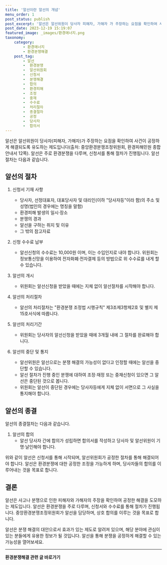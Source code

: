 ```yaml
---
title: '알선이란 알선의 개념'
menu_order: 1
post_status: publish
post_excerpt: '알선은 알선위원이 당사자 피해자, 가해자 가 주장하는 요점을 확인하여 사건이 공정하게 해결되도록 유도하는 제도입니다 출처  중앙환경분쟁조정위원회, 환경피해민원 종합안내서 12쪽 . 알선은 주로 환경분쟁을 다루며, 신청서를 통해 절차가 진행됩니다. 알선 절차는 다음과 같습니다.'
post_date: 2023-12-19 15:19:07
featured_image: _images/환경에너지.png
taxonomy:
    category:
        - 환경에너지
        - 환경분쟁해결
    post_tag:
        - 알선
        -  환경분쟁
        -  알선위원회
        -  신청서
        -  분쟁해결
        -  합의
        -  환경피해
        -  조정
        -  중재
        -  수수료
        -  처리절차
        -  종결절차
        -  공정
        -  당사자
        -  합의서
---
```


알선은 알선위원이 당사자(피해자, 가해자)가 주장하는 요점을 확인하여 사건이 공정하게 해결되도록 유도하는 제도입니다(출처: 중앙환경분쟁조정위원회, 환경피해민원 종합안내서 12쪽). 알선은 주로 환경분쟁을 다루며, 신청서를 통해 절차가 진행됩니다. 알선 절차는 다음과 같습니다.

## 알선의 절차
1. 신청서 기재 사항
   - 당사자, 선정대표자, 대표당사자 및 대리인(이하 "당사자등"이라 함)의 주소 및 성명(법인의 경우에는 명칭을 말함)
   - 환경피해 발생의 일시·장소
   - 분쟁의 경과
   - 알선을 구하는 취지 및 이유
   - 그 밖의 참고자료

2. 신청 수수료 납부
   - 알선신청의 수수료는 10,000원 이며, 이는 수입인지로 내야 합니다. 위원회는 정보통신망을 이용하여 전자화폐·전자결제 등의 방법으로 위 수수료를 내게 할 수 있습니다.

3. 알선의 개시
   - 위원회는 알선신청을 받았을 때에는 지체 없이 알선절차를 시작해야 합니다.

4. 알선의 처리절차
   - 알선의 처리절차는 "환경분쟁 조정법 시행규칙" 제3조제3항제2호 및 별지 제15호서식에 따릅니다.

5. 알선의 처리기간
   - 위원회는 당사자의 알선신청을 받았을 때에 3개월 내에 그 절차를 완료해야 합니다.

6. 알선의 중단 및 통지
   - 알선위원은 알선으로는 분쟁 해결의 가능성이 없다고 인정할 때에는 알선을 중단할 수 있습니다.
   - 알선 절차가 진행 중인 분쟁에 대하여 조정·재정 또는 중재신청이 있으면 그 알선은 중단된 것으로 봅니다.
   - 위원회는 알선이 중단된 경우에는 당사자등에게 지체 없이 서면으로 그 사실을 통지해야 합니다.

## 알선의 종결
알선의 종결절차는 다음과 같습니다.
1. 알선의 합의
   - 알선 당사자 간에 합의가 성립하면 합의서를 작성하고 당사자 및 알선위원이 기명·날인해야 합니다.

위와 같이 알선은 신청서를 통해 시작되며, 알선위원회가 공정한 절차를 통해 해결되어야 합니다. 알선은 환경분쟁에 대한 공정한 조정을 가능하게 하며, 당사자들의 합의를 이루어내는 것을 목표로 합니다.

## 결론
알선은 사고나 분쟁으로 인한 피해자와 가해자의 주장을 확인하여 공정한 해결을 도모하는 제도입니다. 알선은 환경분쟁을 주로 다루며, 신청서와 수수료를 통해 절차가 진행됩니다. 중앙환경분쟁조정위원회가 알선을 담당하며, 상호 합의를 이루는 것을 목표로 합니다.

알선은 분쟁 해결의 대안으로서 효과가 있는 제도로 알려져 있으며, 해당 분야에 관심이 있는 분들에게 유용한 정보가 될 것입니다. 알선을 통해 분쟁을 공정하게 해결할 수 있는 가능성을 열어보세요.
<!-- wp:separator -->
<hr class="wp-block-separator has-alpha-channel-opacity"/>
<!-- /wp:separator -->

<!-- wp:group {"backgroundColor":"base","layout":{"type":"constrained"}} -->
<div class="wp-block-group has-base-background-color has-background"><!-- wp:paragraph {"align":"center","fontSize":"medium"} -->
<p class="has-text-align-center has-large-font-size"><strong>환경분쟁해결 관련 글 바로가기</strong></p>
<!-- /wp:paragraph -->


<!-- wp:latest-posts
{"categories":[{"id":35428,"count":19,"description":"","link":"https://uknowlaw.com/category/%ed%99%98%ea%b2%bd%eb%b6%84%ec%9f%81%ed%95%b4%ea%b2%b0/","name":"환경분쟁해결","slug":"환경분쟁해결","taxonomy":"category","parent":0,"meta":[],"_links":{"self":[{"href":"https://uknowlaw.com/wp-json/wp/v2/categories/35428"}],"collection":[{"href":"https://uknowlaw.com/wp-json/wp/v2/categories"}],"about":[{"href":"https://uknowlaw.com/wp-json/wp/v2/taxonomies/category"}],"wp:post_type":[{"href":"https://uknowlaw.com/wp-json/wp/v2/posts?categories=35428"}],"curies":[{"name":"wp","href":"https://api.w.org/{rel}","templated":true}]}}],"postsToShow":100,"excerptLength":28,"postLayout":"grid","columns":2,"featuredImageAlign":"left","featuredImageSizeSlug":"large","fontSize":"small"} /--></div>
<!-- /wp:group -->